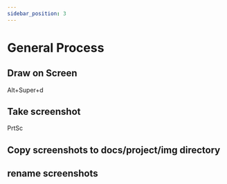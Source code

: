 ```yaml
---
sidebar_position: 3
---
```


# General Process

## Draw on Screen
Alt+Super+d


## Take screenshot
PrtSc

## Copy screenshots to docs/project/img directory

## rename screenshots

